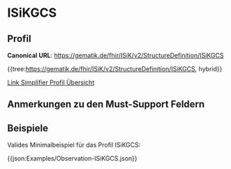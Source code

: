 # ISiKGCS

## Profil

**Canonical URL**: https://gematik.de/fhir/ISiK/v2/StructureDefinition/ISiKGCS

{{tree:https://gematik.de/fhir/ISiK/v2/StructureDefinition/ISiKGCS, hybrid}}

[Link Simplifier Profil Übersicht](https://gematik.de/fhir/ISiK/v2/StructureDefinition/ISiKGCS)

## Anmerkungen zu den Must-Support Feldern

## Beispiele

Valides Minimalbeispiel für das Profil ISiKGCS:

{{json:Examples/Observation-ISiKGCS.json}}
